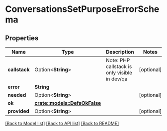 # ConversationsSetPurposeErrorSchema

## Properties

Name | Type | Description | Notes
------------ | ------------- | ------------- | -------------
**callstack** | Option<**String**> | Note: PHP callstack is only visible in dev/qa | [optional]
**error** | **String** |  | 
**needed** | Option<**String**> |  | [optional]
**ok** | [**crate::models::DefsOkFalse**](defs_ok_false.md) |  | 
**provided** | Option<**String**> |  | [optional]

[[Back to Model list]](../README.md#documentation-for-models) [[Back to API list]](../README.md#documentation-for-api-endpoints) [[Back to README]](../README.md)


